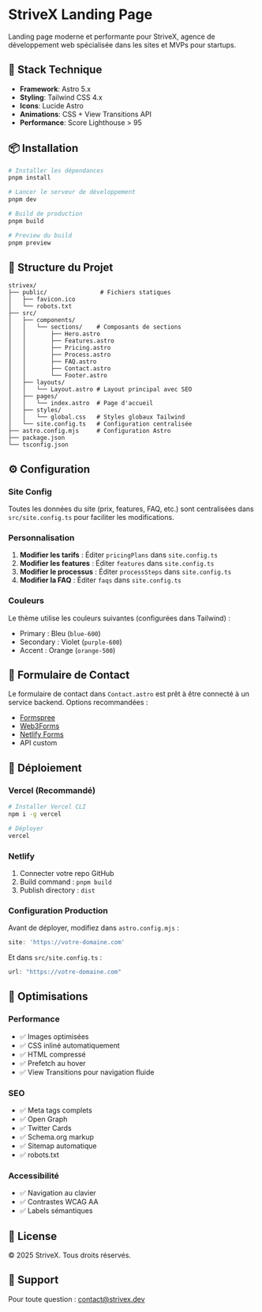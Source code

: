 # StriveX Landing Page

Landing page moderne et performante pour StriveX, agence de développement web spécialisée dans les sites et MVPs pour startups.

## 🚀 Stack Technique

- **Framework**: Astro 5.x
- **Styling**: Tailwind CSS 4.x
- **Icons**: Lucide Astro
- **Animations**: CSS + View Transitions API
- **Performance**: Score Lighthouse > 95

## 📦 Installation

```bash
# Installer les dépendances
pnpm install

# Lancer le serveur de développement
pnpm dev

# Build de production
pnpm build

# Preview du build
pnpm preview
```

## 🎨 Structure du Projet

```
strivex/
├── public/               # Fichiers statiques
│   ├── favicon.ico
│   └── robots.txt
├── src/
│   ├── components/
│   │   └── sections/    # Composants de sections
│   │       ├── Hero.astro
│   │       ├── Features.astro
│   │       ├── Pricing.astro
│   │       ├── Process.astro
│   │       ├── FAQ.astro
│   │       ├── Contact.astro
│   │       └── Footer.astro
│   ├── layouts/
│   │   └── Layout.astro # Layout principal avec SEO
│   ├── pages/
│   │   └── index.astro  # Page d'accueil
│   ├── styles/
│   │   └── global.css   # Styles globaux Tailwind
│   └── site.config.ts   # Configuration centralisée
├── astro.config.mjs     # Configuration Astro
├── package.json
└── tsconfig.json
```

## ⚙️ Configuration

### Site Config

Toutes les données du site (prix, features, FAQ, etc.) sont centralisées dans `src/site.config.ts` pour faciliter les modifications.

### Personnalisation

1. **Modifier les tarifs** : Éditer `pricingPlans` dans `site.config.ts`
2. **Modifier les features** : Éditer `features` dans `site.config.ts`
3. **Modifier le processus** : Éditer `processSteps` dans `site.config.ts`
4. **Modifier la FAQ** : Éditer `faqs` dans `site.config.ts`

### Couleurs

Le thème utilise les couleurs suivantes (configurées dans Tailwind) :
- Primary : Bleu (`blue-600`)
- Secondary : Violet (`purple-600`)
- Accent : Orange (`orange-500`)

## 📱 Formulaire de Contact

Le formulaire de contact dans `Contact.astro` est prêt à être connecté à un service backend. Options recommandées :
- [Formspree](https://formspree.io/)
- [Web3Forms](https://web3forms.com/)
- [Netlify Forms](https://www.netlify.com/products/forms/)
- API custom

## 🚢 Déploiement

### Vercel (Recommandé)

```bash
# Installer Vercel CLI
npm i -g vercel

# Déployer
vercel
```

### Netlify

1. Connecter votre repo GitHub
2. Build command : `pnpm build`
3. Publish directory : `dist`

### Configuration Production

Avant de déployer, modifiez dans `astro.config.mjs` :
```js
site: 'https://votre-domaine.com'
```

Et dans `src/site.config.ts` :
```js
url: "https://votre-domaine.com"
```

## 🎯 Optimisations

### Performance
- ✅ Images optimisées
- ✅ CSS inliné automatiquement
- ✅ HTML compressé
- ✅ Prefetch au hover
- ✅ View Transitions pour navigation fluide

### SEO
- ✅ Meta tags complets
- ✅ Open Graph
- ✅ Twitter Cards
- ✅ Schema.org markup
- ✅ Sitemap automatique
- ✅ robots.txt

### Accessibilité
- ✅ Navigation au clavier
- ✅ Contrastes WCAG AA
- ✅ Labels sémantiques

## 📝 License

© 2025 StriveX. Tous droits réservés.

## 🤝 Support

Pour toute question : contact@strivex.dev
